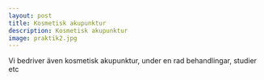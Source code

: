 ```yaml
---
layout: post
title: Kosmetisk akupunktur
description: Kosmetisk akupunktur
image: praktik2.jpg
---
```

Vi bedriver även kosmetisk akupunktur, under en rad behandlingar, studier etc
